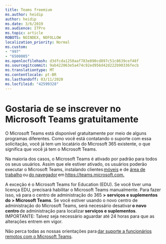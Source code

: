 ```yaml
---
title: Teams freemium
ms.author: heidip
author: heidip
ms.date: 3/6/2019
ms.audience: ITPro
ms.topic: article
ROBOTS: NOINDEX, NOFOLLOW
localization_priority: Normal
ms.custom:
- "997"
- "6500005"
ms.openlocfilehash: d3dfcda1250aaf783e890cd897c51c8639cef48f
ms.sourcegitcommit: 9ab422063e5a474c92ed956d42d222b90336fecb
ms.translationtype: MT
ms.contentlocale: pt-BR
ms.lasthandoff: 03/11/2020
ms.locfileid: "42599328"
---
```

# <a name="id-like-to-sign-up-for-teams-for-free"></a>Gostaria de se inscrever no Microsoft Teams gratuitamente

O Microsoft Teams está disponível gratuitamente por meio de alguns programas diferentes. Como você está contatando o suporte com essa solicitação, você já tem um locatário do Microsoft 365 existente, o que significa que você já tem o Microsoft Teams.

Na maioria dos casos, o Microsoft Teams é ativado por padrão para todos os seus usuários. Assim que ele estiver ativado, os usuários poderão executar o Microsoft Teams, instalando clientes [móveis](https://docs.microsoft.com/MicrosoftTeams/get-clients#mobile-clients) e de [área de trabalho](https://docs.microsoft.com/MicrosoftTeams/get-clients#desktop-client) ou [do navegador](https://docs.microsoft.com/MicrosoftTeams/get-clients#web-client) em <https://teams.microsoft.com.>

A exceção é o Microsoft Teams for Education (EDU). Se você tiver uma licença EDU, precisará habilitar o Microsoft Teams manualmente. Para fazer isso, vá para o centro de administração do 365 **> serviços e suplementos do > Microsoft Teams**. Se você estiver usando o novo centro de administração do Microsoft Teams, será necessário desativar **o novo centro** de administração para localizar **serviços e suplementos**. IMPORTANTE: Talvez seja necessário aguardar até 24 horas para que as alterações entrem em vigor.

Não perca todas as nossas orientações para [dar suporte a funcionários remotos com o Microsoft Teams](https://docs.microsoft.com/MicrosoftTeams/support-remote-work-with-teams).
